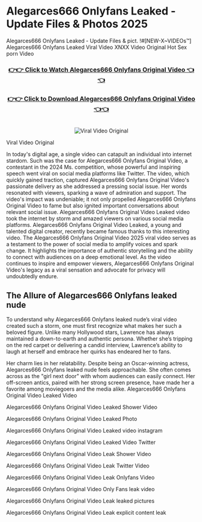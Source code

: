 # Alegarces666 Onlyfans Leaked - Update Files & Photos 2025

Alegarces666 Onlyfans Leaked - Update Files & pict. !#[NEW-X~VIDEOs™] Alegarces666 Onlyfans Leaked Viral Video XNXX Video Original Hot Sex porn Video
<br>
<div align="center">
<h3><a href="https://links2leaks.com?utm_source=alegarces666&utm_medium=gitlong" rel="nofollow">👉👉 Click to Watch Alegarces666 Onlyfans Original Video 👈👈</a></h3>
<h3><a href="https://links2leaks.com?utm_source=alegarces666&utm_medium=gitlong" rel="nofollow">👉👉 Click to Download Alegarces666 Onlyfans Original Video 👈👈</a></h3>
<br>
<a href="https://links2leaks.com?utm_source=alegarces666&utm_medium=gitlong" rel="nofollow"><img src="https://i.ibb.co/Gkj2r4b/banner.png" alt="Viral Video Original" style="max-width: 100%; display: inline-block;" data-target="animated-image.originalImage"></a>
</div>

Viral Video Original

In today's digital age, a single video can catapult an individual into internet stardom. Such was the case for Alegarces666 Onlyfans Original Video, a contestant in the 2024 Ms. competition, whose powerful and inspiring speech went viral on social media platforms like Twitter.
The video, which quickly gained traction, captured Alegarces666 Onlyfans Original Video's passionate delivery as she addressed a pressing social issue. Her words resonated with viewers, sparking a wave of admiration and support. The video's impact was undeniable; it not only propelled Alegarces666 Onlyfans Original Video to fame but also ignited important conversations about relevant social issue.
Alegarces666 Onlyfans Original Video Leaked video took the internet by storm and amazed viewers on various social media platforms. Alegarces666 Onlyfans Original Video Leaked, a young and talented digital creator, recently became famous thanks to this interesting video.
The Alegarces666 Onlyfans Original Video 2025 viral video serves as a testament to the power of social media to amplify voices and spark change. It highlights the importance of authentic storytelling and the ability to connect with audiences on a deep emotional level. As the video continues to inspire and empower viewers, Alegarces666 Onlyfans Original Video's legacy as a viral sensation and advocate for privacy will undoubtedly endure.

<h2>The Allure of Alegarces666 Onlyfans leaked nude</h2>


To understand why Alegarces666 Onlyfans leaked nude’s viral video created such a storm, one must first recognize what makes her such a beloved figure. Unlike many Hollywood stars, Lawrence has always maintained a down-to-earth and authentic persona. Whether she’s tripping on the red carpet or delivering a candid interview, Lawrence’s ability to laugh at herself and embrace her quirks has endeared her to fans.

Her charm lies in her relatability. Despite being an Oscar-winning actress, Alegarces666 Onlyfans leaked nude feels approachable. She often comes across as the "girl next door" with whom audiences can easily connect. Her off-screen antics, paired with her strong screen presence, have made her a favorite among moviegoers and the media alike.
Alegarces666 Onlyfans Original Video Leaked Video

Alegarces666 Onlyfans Original Video Leaked Shower Video

Alegarces666 Onlyfans Original Video Leaked Photo

Alegarces666 Onlyfans Original Video Leaked video instagram

Alegarces666 Onlyfans Original Video Leaked Video Twitter

Alegarces666 Onlyfans Original Video Leak Shower Video

Alegarces666 Onlyfans Original Video Leak Twitter Video

Alegarces666 Onlyfans Original Video Leak Onlyfans Video

Alegarces666 Onlyfans Original Video Only Fans leak video

Alegarces666 Onlyfans Original Video Leak leaked pictures

Alegarces666 Onlyfans Original Video Leak explicit content leak